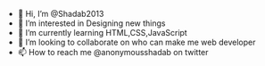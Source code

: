 - 👋 Hi, I’m @Shadab2013
- 👀 I’m interested in Designing new things
- 🌱 I’m currently learning HTML,CSS,JavaScript
- 💞️ I’m looking to collaborate on who can make me web developer 
- 📫 How to reach me @anonymousshadab on twitter

<!---
Shadab2013/Shadab2013 is a ✨ special ✨ repository because its `README.md` (this file) appears on your GitHub profile.
You can click the Preview link to take a look at your changes.
--->
